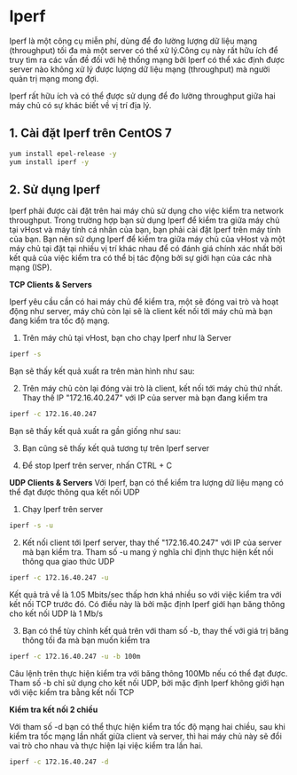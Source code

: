 # Iperf

Iperf là một công cụ miễn phí, dùng để đo lường lượng dữ liệu mạng (throughput) tối đa mà một server có thể xử lý.Công cụ này rất hữu ích để truy tìm ra các vấn đề đối với hệ thống mạng bởi Iperf có thể xác định được server nào không xử lý được lượng dữ liệu mạng (throughput) mà người quản trị mạng mong đợi.

Iperf rất hữu ích và có thể được sử dụng để đo lường throughput giữa hai máy chủ có sự khác biết về vị trí địa lý.

## 1. Cài đặt Iperf trên CentOS 7
```sh               
yum install epel-release -y
yum install iperf -y
```
## 2. Sử dụng Iperf

Iperf phải được cài đặt trên hai máy chủ sử dụng cho việc kiểm tra network throughput. Trong trường hợp bạn sử dụng Iperf để kiểm tra giữa máy chủ tại vHost và máy tính cá nhân của bạn, bạn phải cài đặt Iperf trên máy tính của bạn. Bạn nên sử dụng Iperf để kiểm tra giữa máy chủ của vHost và một máy chủ tại đặt tại nhiều vị trí khác nhau để có đánh giá chính xác nhất bởi kết quả của việc kiểm tra có thể bị tác động bởi sự giới hạn của các nhà mạng (ISP).

**TCP Clients & Servers**

Iperf yêu cầu cần có hai máy chủ để kiểm tra, một sẽ đóng vai trò và hoạt động như server, máy chủ còn lại sẽ là client kết nối tới máy chủ mà bạn đang kiểm tra tốc độ mạng.

1) Trên máy chủ tại vHost, bạn cho chạy Iperf như là Server
```sh
iperf -s
```
Bạn sẽ thấy kết quả xuất ra trên màn hình như sau:



2) Trên máy chủ còn lại đóng vài trò là client, kết nối tới máy chủ thứ nhất. Thay thế IP "172.16.40.247" với IP của server mà bạn đang kiểm tra

```sh
iperf -c 172.16.40.247
```
Bạn sẽ thấy kết quả xuất ra gần giống như sau:



3) Bạn cũng sẽ thấy kết quả tương tự trên Iperf server



4) Để stop Iperf trên server, nhấn CTRL + C

**UDP Clients & Servers**
Với Iperf, bạn có thể kiểm tra lượng dữ liệu mạng có thể đạt được thông qua kết nối UDP

1) Chạy Iperf trên server

```sh
iperf -s -u
```

2) Kết nối client tới Iperf server, thay thế "172.16.40.247" với IP của server mà bạn kiểm tra. Tham số -u mang ý nghĩa chỉ định thực hiện kết nối thông qua giao thức UDP

```sh
iperf -c 172.16.40.247 -u
```

Kết quả trả về là 1.05 Mbits/sec thấp hơn khá nhiều so với việc kiểm tra với kết nối TCP trước đó. Có điều này là bởi mặc định Iperf giới hạn băng thông cho kết nối UDP là 1 Mb/s

3) Bạn có thể tùy chỉnh kết quả trên với tham số -b, thay thế với giá trị băng thông tối đa mà bạn muốn kiểm tra

```sh
iperf -c 172.16.40.247 -u -b 100m
```
Câu lệnh trên thực hiện kiểm tra với băng thông 100Mb nếu có thể đạt được. Tham số -b chỉ sử dụng cho kết nối UDP, bởi mặc định Iperf không giới hạn với việc kiểm tra bằng kết nối TCP


**Kiểm tra kết nối 2 chiều**

Với tham số -d bạn có thể thực hiện kiểm tra tốc độ mạng hai chiều, sau khi kiểm tra tốc mạng lần nhất giữa client và server, thì hai máy chủ này sẽ đổi vai trò cho nhau và thực hiện lại việc kiểm tra lần hai.

```sh
iperf -c 172.16.40.247 -d
```

